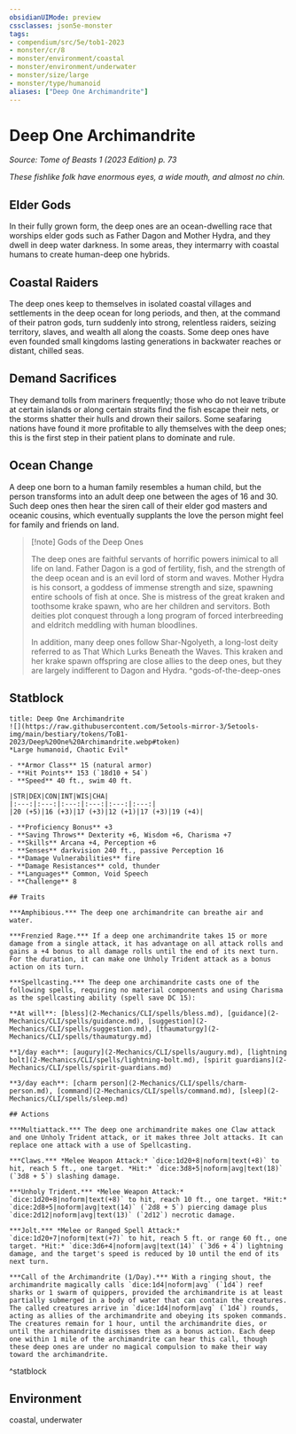```yaml
---
obsidianUIMode: preview
cssclasses: json5e-monster
tags:
- compendium/src/5e/tob1-2023
- monster/cr/8
- monster/environment/coastal
- monster/environment/underwater
- monster/size/large
- monster/type/humanoid
aliases: ["Deep One Archimandrite"]
---
```

# Deep One Archimandrite
*Source: Tome of Beasts 1 (2023 Edition) p. 73*  

*These fishlike folk have enormous eyes, a wide mouth, and almost no chin.*

## Elder Gods

In their fully grown form, the deep ones are an ocean-dwelling race that worships elder gods such as Father Dagon and Mother Hydra, and they dwell in deep water darkness. In some areas, they intermarry with coastal humans to create human-deep one hybrids.

## Coastal Raiders

The deep ones keep to themselves in isolated coastal villages and settlements in the deep ocean for long periods, and then, at the command of their patron gods, turn suddenly into strong, relentless raiders, seizing territory, slaves, and wealth all along the coasts. Some deep ones have even founded small kingdoms lasting generations in backwater reaches or distant, chilled seas.

## Demand Sacrifices

They demand tolls from mariners frequently; those who do not leave tribute at certain islands or along certain straits find the fish escape their nets, or the storms shatter their hulls and drown their sailors. Some seafaring nations have found it more profitable to ally themselves with the deep ones; this is the first step in their patient plans to dominate and rule.

## Ocean Change

A deep one born to a human family resembles a human child, but the person transforms into an adult deep one between the ages of 16 and 30. Such deep ones then hear the siren call of their elder god masters and oceanic cousins, which eventually supplants the love the person might feel for family and friends on land.

> [!note] Gods of the Deep Ones
> 
> The deep ones are faithful servants of horrific powers inimical to all life on land. Father Dagon is a god of fertility, fish, and the strength of the deep ocean and is an evil lord of storm and waves. Mother Hydra is his consort, a goddess of immense strength and size, spawning entire schools of fish at once. She is mistress of the great kraken and toothsome krake spawn, who are her children and servitors. Both deities plot conquest through a long program of forced interbreeding and eldritch meddling with human bloodlines.
> 
> In addition, many deep ones follow Shar-Ngolyeth, a long-lost deity referred to as That Which Lurks Beneath the Waves. This kraken and her krake spawn offspring are close allies to the deep ones, but they are largely indifferent to Dagon and Hydra.
^gods-of-the-deep-ones

## Statblock

```ad-statblock
title: Deep One Archimandrite
![](https://raw.githubusercontent.com/5etools-mirror-3/5etools-img/main/bestiary/tokens/ToB1-2023/Deep%20One%20Archimandrite.webp#token)
*Large humanoid, Chaotic Evil*

- **Armor Class** 15 (natural armor)
- **Hit Points** 153 (`18d10 + 54`)
- **Speed** 40 ft., swim 40 ft.

|STR|DEX|CON|INT|WIS|CHA|
|:---:|:---:|:---:|:---:|:---:|:---:|
|20 (+5)|16 (+3)|17 (+3)|12 (+1)|17 (+3)|19 (+4)|

- **Proficiency Bonus** +3
- **Saving Throws** Dexterity +6, Wisdom +6, Charisma +7
- **Skills** Arcana +4, Perception +6
- **Senses** darkvision 240 ft., passive Perception 16
- **Damage Vulnerabilities** fire
- **Damage Resistances** cold, thunder
- **Languages** Common, Void Speech
- **Challenge** 8

## Traits

***Amphibious.*** The deep one archimandrite can breathe air and water.

***Frenzied Rage.*** If a deep one archimandrite takes 15 or more damage from a single attack, it has advantage on all attack rolls and gains a +4 bonus to all damage rolls until the end of its next turn. For the duration, it can make one Unholy Trident attack as a bonus action on its turn.

***Spellcasting.*** The deep one archimandrite casts one of the following spells, requiring no material components and using Charisma as the spellcasting ability (spell save DC 15):

**At will**: [bless](2-Mechanics/CLI/spells/bless.md), [guidance](2-Mechanics/CLI/spells/guidance.md), [suggestion](2-Mechanics/CLI/spells/suggestion.md), [thaumaturgy](2-Mechanics/CLI/spells/thaumaturgy.md)

**1/day each**: [augury](2-Mechanics/CLI/spells/augury.md), [lightning bolt](2-Mechanics/CLI/spells/lightning-bolt.md), [spirit guardians](2-Mechanics/CLI/spells/spirit-guardians.md)

**3/day each**: [charm person](2-Mechanics/CLI/spells/charm-person.md), [command](2-Mechanics/CLI/spells/command.md), [sleep](2-Mechanics/CLI/spells/sleep.md)

## Actions

***Multiattack.*** The deep one archimandrite makes one Claw attack and one Unholy Trident attack, or it makes three Jolt attacks. It can replace one attack with a use of Spellcasting.

***Claws.*** *Melee Weapon Attack:* `dice:1d20+8|noform|text(+8)` to hit, reach 5 ft., one target. *Hit:* `dice:3d8+5|noform|avg|text(18)` (`3d8 + 5`) slashing damage.

***Unholy Trident.*** *Melee Weapon Attack:* `dice:1d20+8|noform|text(+8)` to hit, reach 10 ft., one target. *Hit:* `dice:2d8+5|noform|avg|text(14)` (`2d8 + 5`) piercing damage plus `dice:2d12|noform|avg|text(13)` (`2d12`) necrotic damage.

***Jolt.*** *Melee or Ranged Spell Attack:* `dice:1d20+7|noform|text(+7)` to hit, reach 5 ft. or range 60 ft., one target. *Hit:* `dice:3d6+4|noform|avg|text(14)` (`3d6 + 4`) lightning damage, and the target's speed is reduced by 10 until the end of its next turn.

***Call of the Archimandrite (1/Day).*** With a ringing shout, the archimandrite magically calls `dice:1d4|noform|avg` (`1d4`) reef sharks or 1 swarm of quippers, provided the archimandrite is at least partially submerged in a body of water that can contain the creatures. The called creatures arrive in `dice:1d4|noform|avg` (`1d4`) rounds, acting as allies of the archimandrite and obeying its spoken commands. The creatures remain for 1 hour, until the archimandrite dies, or until the archimandrite dismisses them as a bonus action. Each deep one within 1 mile of the archimandrite can hear this call, though these deep ones are under no magical compulsion to make their way toward the archimandrite.
```
^statblock

## Environment

coastal, underwater